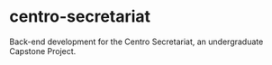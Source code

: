 # centro-secretariat
Back-end development for the Centro Secretariat, an undergraduate Capstone Project.
